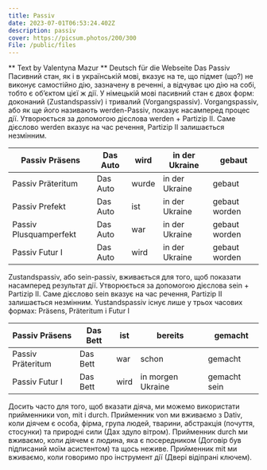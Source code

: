 ```yaml
---
title: Passiv
date: 2023-07-01T06:53:24.402Z
description: passiv
cover: https://picsum.photos/200/300
File: /public/files
---
```

** Text by Valentyna Mazur **
Deutsch für die Webseite
Das Passiv
Пасивний стан, як і в українській мові, вказує на те, що підмет (що?)  не виконує самостійно дію, зазначену в реченні, а відчуває цю дію на собі, тобто є об’єктом цієї ж дії.
У німецькій мові пасивний стан є двох форм: доконаний (Zustandspassiv) і тривалий (Vorgangspassiv).
Vorgangspassiv, або як ще його називають werden-Passiv, показує насамперед процес дії.  Утворюється за допомогою дієслова werden + Partizip II. Саме дієслово werden вказує на час речення, Partizip II залишається незмінним. 

| Passiv Präsens         | Das Auto | wird  | in der Ukraine | gebaut        |
| ---------------------- | -------- | ----- | -------------- | ------------- |
| Passiv Präteritum      | Das Auto | wurde | in der Ukraine | gebaut        |
| Passiv Prefekt         | Das Auto | ist   | in der Ukraine | gebaut worden |
| Passiv Plusquamperfekt | Das Auto | war   | in der Ukraine | gebaut worden |
| Passiv Futur I         | Das Auto | wird  | in der Ukraine | gebaut worden |

Zustandspassiv, або sein-passiv, вживається для того, щоб показати насамперед результат дії. Утворюється за допомогою дієслова sein + Partizip II. Саме дієслово sein вказує на час речення, Partizip II залишається незмінним. Yustandspassiv існує лише у трьох часових формах: Präsens, Präteritum i Futur I

| Passiv Präsens    | Das Bett | ist  | bereits           | gemacht      |
| ----------------- | -------- | ---- | ----------------- | ------------ |
| Passiv Präteritum | Das Bett | war  | schon             | gemacht      |
| Passiv Futur I    | Das Bett | wird | in morgen Ukraine | gemacht sein |

Досить часто для того, щоб вказати діяча, ми можемо використати прийменники von, mit i durch.
Прийменник von ми вживаємо з Dativ, коли діячем є особа, фірма, група людей, тварини, абстракція (почуття, стосунки) та природні сили (Дах здуло вітром).
Прийменник durch ми вживаємо, коли діячем є людина, яка є посередником (Договір був підписаний моїм асистентом) та щось неживе.
Прийменник mit ми вживаємо, коли говоримо про інструмент дії (Двері відіпрані ключем).
